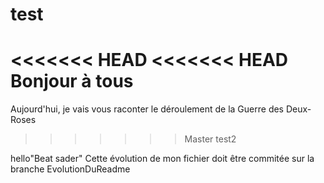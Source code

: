 # test

<<<<<<< HEAD
<<<<<<< HEAD
Bonjour à tous
=======
Aujourd'hui, je vais vous raconter le déroulement de la Guerre des Deux-Roses


>>>>>>> Master
>>>>>>> test2

hello"Beat sader"
Cette évolution de mon fichier doit être commitée sur la branche EvolutionDuReadme